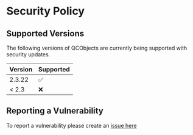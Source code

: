 # Security Policy

## Supported Versions

The following versions of QCObjects are
currently being supported with security updates.

| Version | Supported          |
| ------- | ------------------ |
| 2.3.22   | :white_check_mark: |
| < 2.3   | :x:                |

## Reporting a Vulnerability

To report a vulnerability please create an [issue here](https://github.com/QuickCorp/QCObjects/issues)
